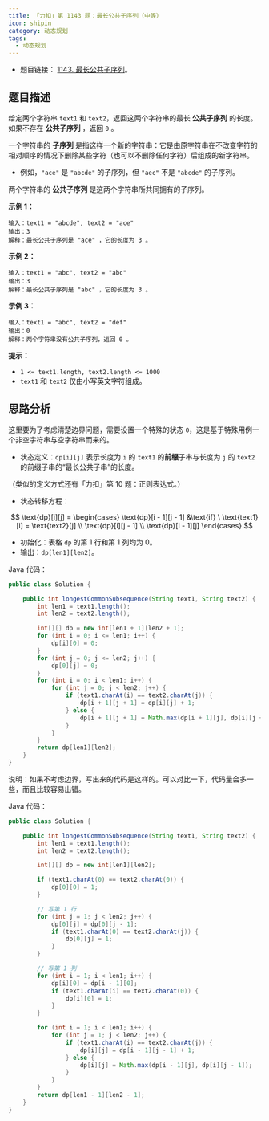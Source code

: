 ```yaml
---
title: 「力扣」第 1143 题：最长公共子序列（中等）
icon: shipin
category: 动态规划
tags:
  - 动态规划
---
```


+ 题目链接： [1143. 最长公共子序列](https://leetcode-cn.com/problems/longest-common-subsequence/)。

## 题目描述

给定两个字符串 `text1` 和 `text2`，返回这两个字符串的最长 **公共子序列** 的长度。如果不存在 **公共子序列** ，返回 `0` 。

一个字符串的 **子序列** 是指这样一个新的字符串：它是由原字符串在不改变字符的相对顺序的情况下删除某些字符（也可以不删除任何字符）后组成的新字符串。

- 例如，`"ace"` 是 `"abcde"` 的子序列，但 `"aec"` 不是 `"abcde"` 的子序列。

两个字符串的 **公共子序列** 是这两个字符串所共同拥有的子序列。

**示例 1：**

```
输入：text1 = "abcde", text2 = "ace" 
输出：3  
解释：最长公共子序列是 "ace" ，它的长度为 3 。
```

**示例 2：**

```
输入：text1 = "abc", text2 = "abc"
输出：3
解释：最长公共子序列是 "abc" ，它的长度为 3 。
```

**示例 3：**

```
输入：text1 = "abc", text2 = "def"
输出：0
解释：两个字符串没有公共子序列，返回 0 。
```

**提示：**

- `1 <= text1.length, text2.length <= 1000`
- `text1` 和 `text2` 仅由小写英文字符组成。

## 思路分析

这里要为了考虑清楚边界问题，需要设置一个特殊的状态 `0`，这是基于特殊用例一个非空字符串与空字符串而来的。

+ 状态定义：`dp[i][j]` 表示长度为 `i` 的 `text1` 的**前缀**子串与长度为 `j` 的 `text2` 的前缀子串的“最长公共子串”的长度。

（类似的定义方式还有「力扣」第 10 题：正则表达式。）

+ 状态转移方程：

$$
\text{dp}[i][j] = 
\begin{cases}
\text{dp}[i - 1][j - 1]  &\text{if} \ \text{text1}[i] = \text{text2}[j] \\
\text{dp}[i][j - 1] \\
\text{dp}[i - 1][j]
\end{cases}
$$

+ 初始化：表格 `dp` 的第 1 行和第 1 列均为 0。
+ 输出：`dp[len1][len2]`。


Java 代码：

```java
public class Solution {

    public int longestCommonSubsequence(String text1, String text2) {
        int len1 = text1.length();
        int len2 = text2.length();

        int[][] dp = new int[len1 + 1][len2 + 1];
        for (int i = 0; i <= len1; i++) {
            dp[i][0] = 0;
        }
        for (int j = 0; j <= len2; j++) {
            dp[0][j] = 0;
        }
        for (int i = 0; i < len1; i++) {
            for (int j = 0; j < len2; j++) {
                if (text1.charAt(i) == text2.charAt(j)) {
                    dp[i + 1][j + 1] = dp[i][j] + 1;
                } else {
                    dp[i + 1][j + 1] = Math.max(dp[i + 1][j], dp[i][j + 1]);
                }
            }
        }
        return dp[len1][len2];
    }
}
```


说明：如果不考虑边界，写出来的代码是这样的。可以对比一下，代码量会多一些，而且比较容易出错。

Java 代码：

```java
public class Solution {

    public int longestCommonSubsequence(String text1, String text2) {
        int len1 = text1.length();
        int len2 = text2.length();

        int[][] dp = new int[len1][len2];

        if (text1.charAt(0) == text2.charAt(0)) {
            dp[0][0] = 1;
        }

        // 写第 1 行
        for (int j = 1; j < len2; j++) {
            dp[0][j] = dp[0][j - 1];
            if (text1.charAt(0) == text2.charAt(j)) {
                dp[0][j] = 1;
            }
        }

        // 写第 1 列
        for (int i = 1; i < len1; i++) {
            dp[i][0] = dp[i - 1][0];
            if (text1.charAt(i) == text2.charAt(0)) {
                dp[i][0] = 1;
            }
        }

        for (int i = 1; i < len1; i++) {
            for (int j = 1; j < len2; j++) {
                if (text1.charAt(i) == text2.charAt(j)) {
                    dp[i][j] = dp[i - 1][j - 1] + 1;
                } else {
                    dp[i][j] = Math.max(dp[i - 1][j], dp[i][j - 1]);
                }
            }
        }
        return dp[len1 - 1][len2 - 1];
    }
}
```

